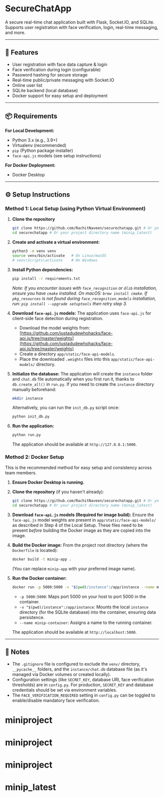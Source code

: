 # SecureChatApp

A secure real-time chat application built with Flask, Socket.IO, and SQLite.
Supports user registration with face verification, login, real-time messaging, and more.

---

## 🚀 Features

- User registration with face data capture & login
- Face verification during login (configurable)
- Password hashing for secure storage
- Real-time public/private messaging with Socket.IO
- Online user list
- SQLite backend (local database)
- Docker support for easy setup and deployment

---

## 📦 Requirements

**For Local Development:**
- Python 3.x (e.g., 3.9+)
- Virtualenv (recommended)
- `pip` (Python package installer)
- `face-api.js` models (see setup instructions)

**For Docker Deployment:**
- Docker Desktop

---

## ⚙️ Setup Instructions

### Method 1: Local Setup (using Python Virtual Environment)

1.  **Clone the repository**
    ```bash
    git clone https://github.com/RachitNaveen/securechatapp.git # Or your repository URL
    cd securechatapp # Or your project directory name (minip_latest)
    ```

2.  **Create and activate a virtual environment:**
    ```bash
    python3 -m venv venv
    source venv/bin/activate   # On Linux/macOS
    # venv\Scripts\activate    # On Windows
    ```

3.  **Install Python dependencies:**
    ```bash
    pip install -r requirements.txt
    ```
    *Note: If you encounter issues with `face_recognition` or `dlib` installation, ensure you have `cmake` installed. On macOS: `brew install cmake`.*
    *If `pkg_resources` is not found during `face_recognition_models` installation, run: `pip install --upgrade setuptools` then retry step 3.*

4.  **Download `face-api.js` models:**
    The application uses `face-api.js` for client-side face detection during registration.
    - Download the model weights from: [https://github.com/justadudewhohacks/face-api.js/tree/master/weights](https://github.com/justadudewhohacks/face-api.js/tree/master/weights)
    - Create a directory `app/static/face-api-models`.
    - Place the downloaded `.weights` files into this `app/static/face-api-models/` directory.

5.  **Initialize the database:**
    The application will create the `instance` folder and `chat.db` file automatically when you first run it, thanks to `db.create_all()` in `run.py`.
    If you need to create the `instance` directory manually beforehand:
    ```bash
    mkdir instance
    ```
    Alternatively, you can run the `init_db.py` script once:
    ```bash
    python init_db.py
    ```

6.  **Run the application:**
    ```bash
    python run.py
    ```
    The application should be available at `http://127.0.0.1:5000`.

### Method 2: Docker Setup

This is the recommended method for easy setup and consistency across team members.

1.  **Ensure Docker Desktop is running.**

2.  **Clone the repository** (if you haven't already):
    ```bash
    git clone https://github.com/RachitNaveen/securechatapp.git # Or your repository URL
    cd securechatapp # Or your project directory name (minip_latest)
    ```

3.  **Download `face-api.js` models (Required for image build):**
    Ensure the `face-api.js` model weights are present in `app/static/face-api-models/` as described in Step 4 of the Local Setup. These files need to be present *before* building the Docker image as they are copied into the image.

4.  **Build the Docker image:**
    From the project root directory (where the `Dockerfile` is located):
    ```bash
    docker build -t minip-app .
    ```
    (You can replace `minip-app` with your preferred image name).

5.  **Run the Docker container:**
    ```bash
    docker run -p 5000:5000 -v "$(pwd)/instance":/app/instance --name minip-container minip-app
    ```
    - `-p 5000:5000`: Maps port 5000 on your host to port 5000 in the container.
    - `-v "$(pwd)/instance":/app/instance`: Mounts the local `instance` directory (for the SQLite database) into the container, ensuring data persistence.
    - `--name minip-container`: Assigns a name to the running container.

    The application should be available at `http://localhost:5000`.

---

## 📄 Notes

- The `.gitignore` file is configured to exclude the `venv/` directory, `__pycache__` folders, and the `instance/chat.db` database file (as it's managed via Docker volumes or created locally).
- Configuration settings (like `SECRET_KEY`, database URI, face verification thresholds) are in `config.py`. For production, `SECRET_KEY` and database credentials should be set via environment variables.
- The `FACE_VERIFICATION_REQUIRED` setting in `config.py` can be toggled to enable/disable mandatory face verification.

# miniproject
# miniproject
# miniproject
# minip_latest
